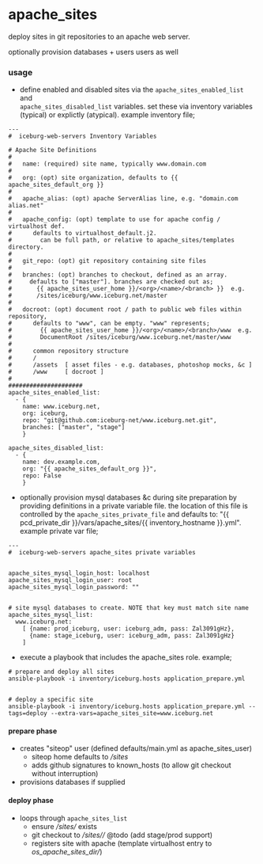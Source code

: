 apache_sites
============

deploy sites in git repositories to an apache web server.

optionally provision databases + users users as well

  
### usage

* define enabled and disabled sites via the `apache_sites_enabled_list` and   
`apache_sites_disabled_list` variables. set these via inventory variables
(typical) or explictly (atypical). example inventory file;


```
---
#  iceburg-web-servers Inventory Variables

# Apache Site Definitions
# 
#   name: (required) site name, typically www.domain.com
#
#   org: (opt) site organization, defaults to {{ apache_sites_default_org }}
#
#   apache_alias: (opt) apache ServerAlias line, e.g. "domain.com alias.net"
#
#   apache_config: (opt) template to use for apache config / virtualhost def.
#      defaults to virtualhost_default.j2.
#        can be full path, or relative to apache_sites/templates directory.
#
#   git_repo: (opt) git repository containing site files
#
#   branches: (opt) branches to checkout, defined as an array.
#     defaults to ["master"]. branches are checked out as; 
#       {{ apache_sites_user_home }}/<org>/<name>/<branch> }}  e.g.
#       /sites/iceburg/www.iceburg.net/master
#
#   docroot: (opt) document root / path to public web files within repository,
#      defaults to "www", can be empty. "www" represents;
#        {{ apache_sites_user_home }}/<org>/<name>/<branch>/www  e.g.
#        DocumentRoot /sites/iceburg/www.iceburg.net/master/www
#
#      common repository structure 
#      /  
#      /assets  [ asset files - e.g. databases, photoshop mocks, &c ]
#      /www     [ docroot ]
#
##################### 
apache_sites_enabled_list:
  - {
    name: www.iceburg.net,
    org: iceburg, 
    repo: "git@github.com:iceburg-net/www.iceburg.net.git",
    branches: ["master", "stage"] 
    }

apache_sites_disabled_list:
  - {
    name: dev.example.com,
    org: "{{ apache_sites_default_org }}",
    repo: False
    }
```

* optionally provision mysql databases &c during site preparation by providing
definitions in a private variable file. the location of this file is controlled
by the `apache_sites_private_file` and defaults to: 
"{{ pcd_private_dir }}/vars/apache_sites/{{ inventory_hostname }}.yml". 
example private var file;

```
---
#  iceburg-web-servers apache_sites private variables


apache_sites_mysql_login_host: localhost
apache_sites_mysql_login_user: root
apache_sites_mysql_login_password: ""


# site mysql databases to create. NOTE that key must match site name
apache_sites_mysql_list:
  www.iceburg.net:
    [ {name: prod_iceburg, user: iceburg_adm, pass: Zal3091gHz},
      {name: stage_iceburg, user: iceburg_adm, pass: Zal3091gHz}
    ]
```


* execute a playbook that includes the apache_sites role. example;


```
# prepare and deploy all sites
ansible-playbook -i inventory/iceburg.hosts application_prepare.yml 


# deploy a specific site
ansible-playbook -i inventory/iceburg.hosts application_prepare.yml --tags=deploy --extra-vars=apache_sites_site=www.iceburg.net
```


#### prepare phase

* creates "siteop" user (defined defaults/main.yml as apache_sites_user)
  * siteop home defaults to _/sites_
  * adds github signatures to known_hosts (to allow git checkout without interruption)
* provisions databases if supplied
  

#### deploy phase

* loops through `apache_sites_list` 
  * ensure _/sites/<org>_ exists
  * git checkout to _/sites/<org>/<name>_  @todo (add stage/prod support)
  * registers site with apache (template virtualhost entry to _os_apache_sites_dir/<name>_)